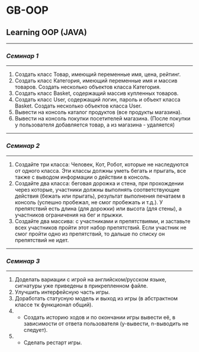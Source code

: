 # GB-OOP

## Learning OOP (JAVA)

- - - - - -

### *Семинар 1*

- - - - - -

1) Создать класс Товар, имеющий переменные имя, цена, рейтинг.  
2) Создать класс Категория, имеющий переменные имя и массив товаров. Создать несколько объектов класса Категория.  
3) Создать класс Basket, содержащий массив купленных товаров.  
4) Создать класс User, содержащий логин, пароль и объект класса Basket. Создать несколько объектов класса User.  
5) Вывести на консоль каталог продуктов (все продукты магазина).  
6) Вывести на консоль покупки посетителей магазина. (После покупки у пользователя добавляется товар, а из магазина - удаляется)  

- - - - - -

### *Семинар 2*

- - - - - -

1) Создайте три класса: Человек, Кот, Робот, которые не наследуются от одного класса. Эти классы должны уметь бегать и прыгать, все также с выводом информации о действии в консоль.  
2) Создайте два класса: беговая дорожка и стена, при прохождении через которые, участники должны выполнять соответствующие действия (бежать или прыгать), результат выполнения печатаем в консоль (успешно пробежал, не смог пробежать и т.д.). У препятствий есть длина (для дорожки) или высота (для стены), а участников ограничения на бег и прыжки.  
3) Создайте два массива: с участниками и препятствиями, и заставьте всех участников пройти этот набор препятствий. Если участник не смог пройти одно из препятствий, то дальше по списку он препятствий не идет.  

- - - - - -

### *Семинар 3*

- - - - - -

1) Доделать вариации с игрой на английском/русском языке, сигнатуры уже приведены в прикрепленном файле.  
2) Улучшить интерфейсную часть игры.  
3) Доработать статусную модель и выход из игры (в абстрактном классе тк функционал общий).  
4) * Создать историю ходов и по окончании игры вывести её, в зависимости от ответа пользователя (y-вывести, n-выводить не следует).  
5) * Сделать рестарт игры.  
